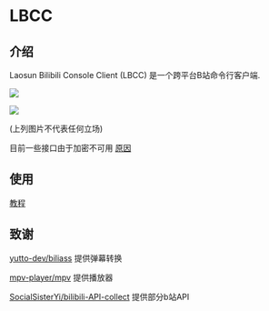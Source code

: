 # LBCC

## 介绍
Laosun Bilibili Console Client (LBCC) 是一个跨平台B站命令行客户端.

![](https://laosun-image.obs.cn-north-4.myhuaweicloud.com/20230118204820.png)


![](https://laosun-image.obs.cn-north-4.myhuaweicloud.com/20230118204653.png)

(上列图片不代表任何立场)

目前一些接口由于加密不可用 [原因](https://github.com/SocialSisterYi/bilibili-API-collect/issues/631)

## 使用

[教程](USAGE.md)

## 致谢

[yutto-dev/biliass](https://github.com/yutto-dev/biliass/) 提供弹幕转换

[mpv-player/mpv](https://github.com/mpv-player/mpv/) 提供播放器

[SocialSisterYi/bilibili-API-collect](https://github.com/SocialSisterYi/bilibili-API-collect/) 提供部分b站API
